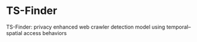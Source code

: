 # TS-Finder
TS-Finder: privacy enhanced web crawler detection model using temporal–spatial access behaviors
